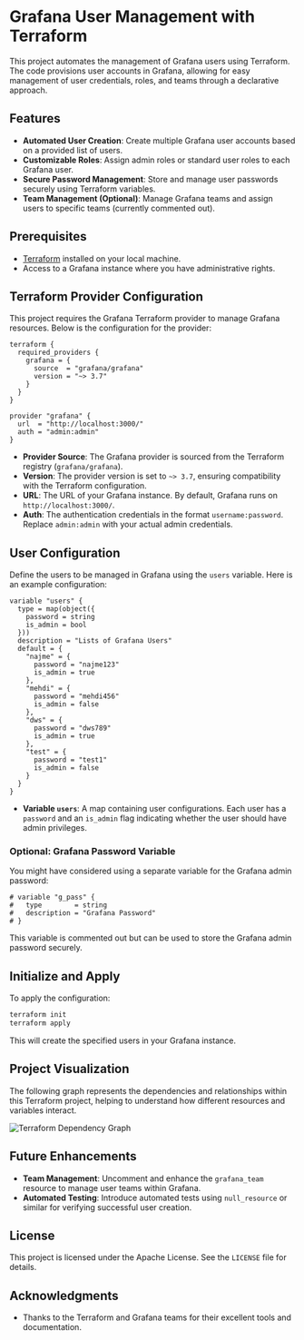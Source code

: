 
# Grafana User Management with Terraform

This project automates the management of Grafana users using Terraform. The code provisions user accounts in Grafana, allowing for easy management of user credentials, roles, and teams through a declarative approach.

## Features

- **Automated User Creation**: Create multiple Grafana user accounts based on a provided list of users.
- **Customizable Roles**: Assign admin roles or standard user roles to each Grafana user.
- **Secure Password Management**: Store and manage user passwords securely using Terraform variables.
- **Team Management (Optional)**: Manage Grafana teams and assign users to specific teams (currently commented out).

## Prerequisites

- [Terraform](https://www.terraform.io/downloads.html) installed on your local machine.
- Access to a Grafana instance where you have administrative rights.

## Terraform Provider Configuration

This project requires the Grafana Terraform provider to manage Grafana resources. Below is the configuration for the provider:

```hcl
terraform {
  required_providers {
    grafana = {
      source  = "grafana/grafana"
      version = "~> 3.7"
    }
  }
}

provider "grafana" {
  url  = "http://localhost:3000/"
  auth = "admin:admin"
}
```

- **Provider Source**: The Grafana provider is sourced from the Terraform registry (`grafana/grafana`).
- **Version**: The provider version is set to `~> 3.7`, ensuring compatibility with the Terraform configuration.
- **URL**: The URL of your Grafana instance. By default, Grafana runs on `http://localhost:3000/`.
- **Auth**: The authentication credentials in the format `username:password`. Replace `admin:admin` with your actual admin credentials.

## User Configuration

Define the users to be managed in Grafana using the `users` variable. Here is an example configuration:

```hcl
variable "users" {
  type = map(object({
    password = string
    is_admin = bool
  }))
  description = "Lists of Grafana Users"
  default = {
    "najme" = {
      password = "najme123"
      is_admin = true
    },
    "mehdi" = {
      password = "mehdi456"
      is_admin = false
    },
    "dws" = {
      password = "dws789"
      is_admin = true
    },
    "test" = {
      password = "test1"
      is_admin = false
    }
  }
}
```

- **Variable `users`**: A map containing user configurations. Each user has a `password` and an `is_admin` flag indicating whether the user should have admin privileges.

### Optional: Grafana Password Variable

You might have considered using a separate variable for the Grafana admin password:

```hcl
# variable "g_pass" {
#   type        = string
#   description = "Grafana Password"
# }
```

This variable is commented out but can be used to store the Grafana admin password securely.

## Initialize and Apply

To apply the configuration:

```bash
terraform init
terraform apply
```

This will create the specified users in your Grafana instance.

## Project Visualization

The following graph represents the dependencies and relationships within this Terraform project, helping to understand how different resources and variables interact.

![Terraform Dependency Graph](images/terraform2.png)


## Future Enhancements

- **Team Management**: Uncomment and enhance the `grafana_team` resource to manage user teams within Grafana.
- **Automated Testing**: Introduce automated tests using `null_resource` or similar for verifying successful user creation.
## License

This project is licensed under the Apache License. See the `LICENSE` file for details.

## Acknowledgments

- Thanks to the Terraform and Grafana teams for their excellent tools and documentation.
